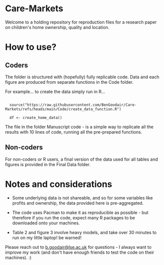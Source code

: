 # Care-Markets
 
Welcome to a holding repository for reproduction files for a research paper on children's home ownership, quality and location.

# How to use?

## Coders

The folder is structured with (hopefully) fully replicable code. Data and each figure are produced from separate functions in the Code folder.

For example... to create the data simply run in R...

```

  source("https://raw.githubusercontent.com/BenGoodair/Care-Markets/refs/heads/main/Code/create_data_function.R")
  
  df <- create_home_data()

```

The file in the folder Manuscript code - is a simple way to replicate all the results with 10 lines of code, running all the pre-prepared functions.

## Non-coders

For non-coders or R users, a final version of the data used for all tables and figures is provided in the Final Data folder.

# Notes and considerations

 - Some underlying data is not shareable, and so for some variables like profits and ownership, the data provided here is pre-aggregated.

 - The code uses Pacman to make it as reproducible as possible - but therefore if you run the code, expect many R packages to be downloaded onto your machines.

 - Table 2 and figure 3 involve heavy models, and take over 30 minutes to run on my little laptop! be warned!


Please reach out to b.goodair@lse.ac.uk for questions - I always want to improve my work (and don't have enough friends to test the code on their machines). :)
